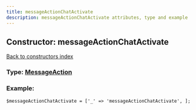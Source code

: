 ```yaml
---
title: messageActionChatActivate
description: messageActionChatActivate attributes, type and example
---
```

## Constructor: messageActionChatActivate  
[Back to constructors index](index.md)






### Type: [MessageAction](../types/MessageAction.md)


### Example:

```
$messageActionChatActivate = ['_' => 'messageActionChatActivate', ];
```  

